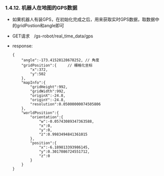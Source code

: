 ###  1.4.12. 机器人在地图的GPS数据

  - 如果机器人有装GPS，在初始化完成之后，用来获取实时GPS数据，取数据中的gridPostion和angle即可

  - GET请求　/gs-robot/real_time_data/gps

  - response:

    ```
    {
        "angle":-173.41528128678252, // 角度
        "gridPosition":{　　　// 栅格化坐标
            "x":372,
            "y":502
        },
        "mapInfo":{
            "gridHeight":992,
            "gridWidth":992,
            "originX":-24.8,
            "originY":-24.8,
            "resolution":0.05000000074505806
        },
        "worldPosition":{
            "orientation":{
                "w":-0.05743089347363588,
                "x":0,
                "y":0,
                "z":0.9983494841361015
            },
            "position":{
                "x":-6.189813393986145,
                "y":0.3017086724551712,
                "z":0
            }
        }
    }
    ```